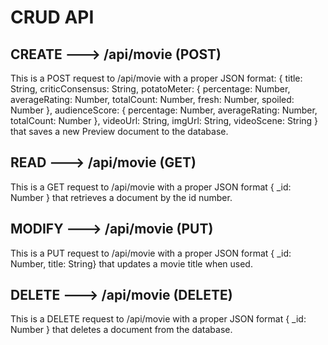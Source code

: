 # CRUD API

## CREATE ---> /api/movie (POST)
This is a POST request to /api/movie with a proper JSON format:
{
  title: String,
  criticConsensus: String,
  potatoMeter: {
    percentage: Number,
    averageRating: Number,
    totalCount: Number,
    fresh: Number,
    spoiled: Number
  },
  audienceScore: {
    percentage: Number,
    averageRating: Number,
    totalCount: Number
  },
  videoUrl: String,
  imgUrl: String,
  videoScene: String
}
that saves a new Preview document to the database.

## READ ---> /api/movie (GET)
This is a GET request to /api/movie with a proper JSON format { _id: Number } that retrieves a document by the id number.

## MODIFY ---> /api/movie (PUT)
This is a PUT request to /api/movie with a proper JSON format { _id: Number, title: String} that updates a movie title when used.

## DELETE ---> /api/movie (DELETE)
This is a DELETE request to /api/movie with a proper JSON format { _id: Number } that deletes a document from the database.
